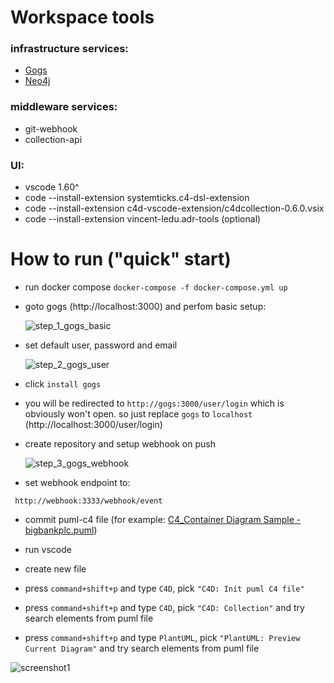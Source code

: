 # Workspace tools
### infrastructure services:
 - [Gogs](https://gogs.io/)
 - [Neo4j](https://neo4j.com/)

### middleware services:
 - git-webhook
 - collection-api

### UI:
 - vscode 1.60^
 - code --install-extension systemticks.c4-dsl-extension
 - code --install-extension c4d-vscode-extension/c4dcollection-0.6.0.vsix
 - code --install-extension vincent-ledu.adr-tools (optional)

# How to run ("quick" start)
 - run docker compose `docker-compose -f docker-compose.yml up`
 - goto gogs (http://localhost:3000) and perfom basic setup:
 
   ![step_1_gogs_basic](https://raw.githubusercontent.com/rzrbld/c4d/main/images/step_1_gogs_basic.png)

 - set default user, password and email

    ![step_2_gogs_user](https://raw.githubusercontent.com/rzrbld/c4d/main/images/step_2_gogs_user.png)

 - click `install gogs`
 - you will be redirected to `http://gogs:3000/user/login` which is obviously won't open. so just replace `gogs` to `localhost` (http://localhost:3000/user/login)

 - create repository and setup webhook on push
     
    ![step_3_gogs_webhook](https://raw.githubusercontent.com/rzrbld/c4d/main/images/step_3_gogs_webhook.png)

 - set webhook endpoint to: 

```
 http://webhook:3333/webhook/event
```

 - commit puml-c4 file (for example: [C4_Container Diagram Sample - bigbankplc.puml](https://github.com/plantuml-stdlib/C4-PlantUML/blob/master/samples/C4_Container%20Diagram%20Sample%20-%20bigbankplc.puml))
 
 - run vscode
 - create new file
 - press `command+shift+p` and type `C4D`, pick `"C4D: Init puml C4 file"` 
 - press `command+shift+p` and type `C4D`, pick `"C4D: Collection"` and try search elements from puml file
 - press `command+shift+p` and type `PlantUML`, pick `"PlantUML: Preview Current Diagram"` and try search elements from puml file
 
![screenshot1](https://raw.githubusercontent.com/rzrbld/c4d/main/c4d-vscode-extension/screenshot/example_workspace.png)

